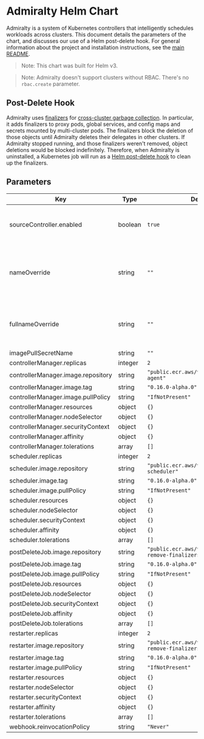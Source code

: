 # Admiralty Helm Chart

Admiralty is a system of Kubernetes controllers that intelligently schedules workloads across clusters. This document details the parameters of the chart, and discusses our use of a Helm post-delete hook. For general information about the project and installation instructions, see the [main README](../../README.md).

> Note: This chart was built for Helm v3.

> Note: Admiralty doesn't support clusters without RBAC. There's no `rbac.create` parameter.

## Post-Delete Hook

Admiralty uses [finalizers](https://kubernetes.io/docs/tasks/access-kubernetes-api/custom-resources/custom-resource-definitions/#finalizers) for [cross-cluster garbage collection](https://twitter.com/adrienjt/status/1199467878015066112). In particular, it adds finalizers to proxy pods, global services, and config maps and secrets mounted by multi-cluster pods. The finalizers block the deletion of those objects until Admiralty deletes their delegates in other clusters. If Admiralty stopped running, and those finalizers weren't removed, object deletions would be blocked indefinitely. Therefore, when Admiralty is uninstalled, a Kubernetes job will run as a [Helm post-delete hook](https://helm.sh/docs/topics/charts_hooks/) to clean up the finalizers.

## Parameters

| Key | Type | Default | Comment |
| --- | --- | --- | --- |
| sourceController.enabled | boolean | `true` | disable to configure source RBAC yourself |
| nameOverride | string | `""` | Override chart name in object names and labels |
| fullnameOverride | string | `""` | Override chart and release names in object names |
| imagePullSecretName | string | `""` |  |
| controllerManager.replicas | integer | `2` |  |
| controllerManager.image.repository | string | `"public.ecr.aws/v7x5q9o1/admiralty-agent"` |  |
| controllerManager.image.tag | string | `"0.16.0-alpha.0"` |  |
| controllerManager.image.pullPolicy | string | `"IfNotPresent"` |  |
| controllerManager.resources | object | `{}` |  |
| controllerManager.nodeSelector | object | `{}` |  |
| controllerManager.securityContext | object | `{}` |  |
| controllerManager.affinity | object | `{}` |  |
| controllerManager.tolerations | array | `[]` |  |
| scheduler.replicas | integer | `2` |  |
| scheduler.image.repository | string | `"public.ecr.aws/v7x5q9o1/admiralty-scheduler"` |  |
| scheduler.image.tag | string | `"0.16.0-alpha.0"` |  |
| scheduler.image.pullPolicy | string | `"IfNotPresent"` |  |
| scheduler.resources | object | `{}` |  |
| scheduler.nodeSelector | object | `{}` |  |
| scheduler.securityContext | object | `{}` |  |
| scheduler.affinity | object | `{}` |  |
| scheduler.tolerations | array | `[]` |  |
| postDeleteJob.image.repository | string | `"public.ecr.aws/v7x5q9o1/admiralty-remove-finalizers"` |  |
| postDeleteJob.image.tag | string | `"0.16.0-alpha.0"` |  |
| postDeleteJob.image.pullPolicy | string | `"IfNotPresent"` |  |
| postDeleteJob.resources | object | `{}` |  |
| postDeleteJob.nodeSelector | object | `{}` |  |
| postDeleteJob.securityContext | object | `{}` |  |
| postDeleteJob.affinity | object | `{}` |  |
| postDeleteJob.tolerations | array | `[]` |  |
| restarter.replicas | integer | `2` |  |
| restarter.image.repository | string | `"public.ecr.aws/v7x5q9o1/admiralty-remove-finalizers"` |  |
| restarter.image.tag | string | `"0.16.0-alpha.0"` |  |
| restarter.image.pullPolicy | string | `"IfNotPresent"` |  |
| restarter.resources | object | `{}` |  |
| restarter.nodeSelector | object | `{}` |  |
| restarter.securityContext | object | `{}` |  |
| restarter.affinity | object | `{}` |  |
| restarter.tolerations | array | `[]` |  |
| webhook.reinvocationPolicy | string | `"Never"` |  |
